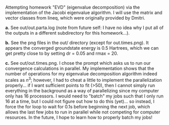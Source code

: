 Attempting homework "EVD" (eigenvalue decomposition) via the implementation of the Jacobi eigenvalue algorithm. I will use the matrix and vector classes from lineq, which were originally provided by Dmitri.

**a.** See out/out.parta.log (note from future self: I have no idea why I put all of the outputs in a different subdirectory for this homework...).

**b.** See the png files in the out/ directory (except for out.times.png). It appears the converged groundstate energy is 0.5 Hartrees, which we can get pretty close to by setting dr = 0.05 and rmax = 20.

**c.** See out/out.times.png. I chose the prompt which asks us to run our convergence calculations in parallel. My implementation shows that the number of operations for my eigenvalue decomposition algorithm indeed scales as $n^3$; however, I had to cheat a little to implement the parallelization properly... if I want sufficient points to fit (>50), then I cannot simply run everything in the background as a way of parallelizing since my computer only has 16 processors. I would need to "batch" my jobs such that I only run 16 at a time, but I could not figure out how to do this (yet)... so instead, I force the for loop to wait for 0.1s before beginning the next job, which allows the last few jobs to run in parallel while not competing for computer resources. In the future, I hope to learn how to properly batch my jobs!
 
